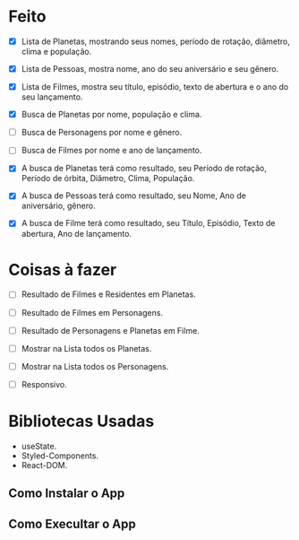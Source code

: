 # Feito
- [x] Lista de Planetas, mostrando seus nomes, período de rotação, diâmetro, clima e população.

- [x] Lista de Pessoas, mostra nome, ano do seu aniversário e seu gênero.

- [x] Lista de Filmes, mostra seu título, episódio, texto de abertura e o ano do seu lançamento.

- [x] Busca de Planetas por nome, população e clima.

- [ ] Busca de Personagens por nome e gênero.

- [ ] Busca de Filmes por nome e ano de lançamento.

- [x] A busca de Planetas terá como resultado, seu Período de rotação, Período de órbita, Diâmetro, Clima, População.

- [x] A busca de Pessoas terá como resultado, seu Nome, Ano de aniversário, gênero.

- [x] A busca de Filme terá como resultado, seu Título, Episódio, Texto de abertura, Ano de lançamento.

# Coisas à fazer

- [ ] Resultado de Filmes e Residentes em Planetas.

- [ ] Resultado de Filmes em Personagens.

- [ ] Resultado de Personagens e Planetas em Filme.

- [ ] Mostrar na Lista todos os Planetas.

- [ ] Mostrar na Lista todos os Personagens.

- [ ] Responsivo.

# Bibliotecas Usadas

 - useState.
 - Styled-Components.
 - React-DOM.

 ## Como Instalar o App


 ## Como Execultar o App 